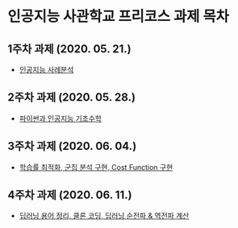 # 인공지능 사관학교 프리코스 과제 목차

## 1주차 과제 (2020. 05. 21.)

- [인공지능 사례분석](https://github.com/zzhwangbo/test/blob/master/1%EC%A3%BC%EC%B0%A8_%EA%B3%BC%EC%A0%9C.ipynb)

## 2주차 과제 (2020. 05. 28.)

- [파이썬과 인공지능 기초수학](https://github.com/zzhwangbo/test/blob/master/2%EC%A3%BC%EC%B0%A8%EA%B3%BC%EC%A0%9C.ipynb)

## 3주차 과제 (2020. 06. 04.)

- [학습률 최적화, 군집 분석 구현, Cost Function 구현](https://github.com/zzhwangbo/test/blob/master/3%EC%A3%BC%EC%B0%A8_%EA%B3%BC%EC%A0%9C_.ipynb)

## 4주차 과제 (2020. 06. 11.)

- [딥러닝 용어 정리, 클론 코딩, 딥러닝 순전파 & 역전파 계산]()
